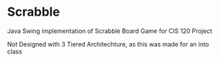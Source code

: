 # Scrabble
Java Swing implementation of Scrabble Board Game for CIS 120 Project

Not Designed with 3 Tiered Architechture, as this was made for an into class

